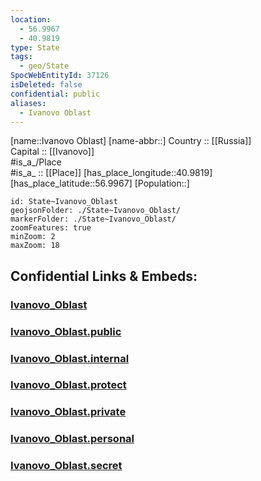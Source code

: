 ```yaml
---
location:
  - 56.9967
  - 40.9819
type: State
tags:
  - geo/State
SpocWebEntityId: 37126
isDeleted: false
confidential: public
aliases:
  - Ivanovo Oblast
---
```

[name::Ivanovo Oblast] 
[name-abbr::] 
Country :: [[Russia]]  
Capital :: [[Ivanovo]]  
#is_a_/Place  
#is_a_ :: [[Place]] 
[has_place_longitude::40.9819] 
[has_place_latitude::56.9967] 
[Population::] 



```leaflet
id: State~Ivanovo_Oblast
geojsonFolder: ./State~Ivanovo_Oblast/
markerFolder: ./State~Ivanovo_Oblast/
zoomFeatures: true 
minZoom: 2 
maxZoom: 18
```


## Confidential Links & Embeds: 

### [Ivanovo_Oblast](/_Standards/Earth/Continent/Europe/Europe~East/Russia/Russia~Central/Ivanovo_Oblast.md) 

### [Ivanovo_Oblast.public](/_public/Earth/Continent/Europe/Europe~East/Russia/Russia~Central/Ivanovo_Oblast.public.md) 

### [Ivanovo_Oblast.internal](/_internal/Earth/Continent/Europe/Europe~East/Russia/Russia~Central/Ivanovo_Oblast.internal.md) 

### [Ivanovo_Oblast.protect](/_protect/Earth/Continent/Europe/Europe~East/Russia/Russia~Central/Ivanovo_Oblast.protect.md) 

### [Ivanovo_Oblast.private](/_private/Earth/Continent/Europe/Europe~East/Russia/Russia~Central/Ivanovo_Oblast.private.md) 

### [Ivanovo_Oblast.personal](/_personal/Earth/Continent/Europe/Europe~East/Russia/Russia~Central/Ivanovo_Oblast.personal.md) 

### [Ivanovo_Oblast.secret](/_secret/Earth/Continent/Europe/Europe~East/Russia/Russia~Central/Ivanovo_Oblast.secret.md)

